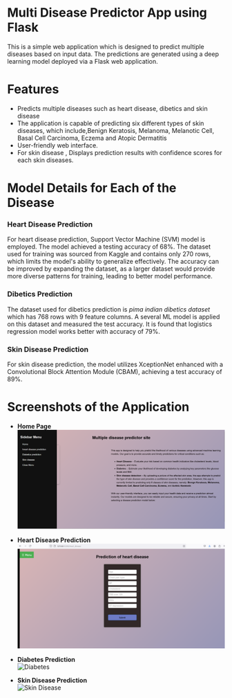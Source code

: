# Multi Disease Predictor App using Flask
This is a simple web application which is designed to predict multiple diseases based on input data. The predictions are generated using a deep learning model deployed via a Flask web application.
# Features
* Predicts multiple diseases such as heart disease, dibetics and skin disease
* The application is capable of predicting six different types of skin diseases, which include,Benign Keratosis, Melanoma, Melanotic Cell, Basal Cell Carcinoma, Eczema and Atopic Dermatitis
* User-friendly web interface.
* For skin disease , Displays prediction results with confidence scores for each skin diseases.
# Model Details for Each of the Disease
### Heart Disease Prediction
For heart disease prediction, Support Vector Machine (SVM) model is employed. The model achieved a testing accuracy of 68%. The dataset used for training was sourced from Kaggle and contains only 270 rows, which limits the model's ability to generalize effectively. 
The accuracy can be improved by expanding the dataset, as a larger dataset would provide more diverse patterns for training, leading to better model performance.
### Dibetics Prediction
The dataset used for dibetics prediction is *pima indian dibetics dataset* which has 768 rows with 9 feature columns. A several ML model is applied on this dataset and measured the test accuracy. 
It is found that logistics regression model works better with accuracy of 79%.
### Skin Disease Prediction

For skin disease prediction, the model utilizes XceptionNet enhanced with a Convolutional Block Attention Module (CBAM), achieving a test accuracy of 89%.
# Screenshots of the Application

- **Home Page**  
  ![Home Page](website_images/home_page.png)

- **Heart Disease Prediction**  
  ![Heart Disease](website_images/heart_disease.png)

- **Diabetes Prediction**  
  ![Diabetes](website_images/diabetes_prediction.png)

- **Skin Disease Prediction**  
  ![Skin Disease](website_images/skin_disease.png)
